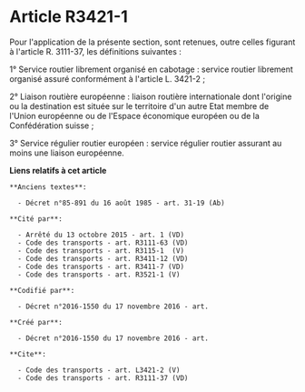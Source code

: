 # Article R3421-1

Pour l'application de la présente section, sont retenues, outre celles figurant à l'article R. 3111-37, les définitions
suivantes : 

1° Service routier librement organisé en cabotage : service routier librement organisé assuré conformément à l'article L.
3421-2 ; 

2° Liaison routière européenne : liaison routière internationale dont l'origine ou la destination est située sur le
territoire d'un autre Etat membre de l'Union européenne ou de l'Espace économique européen ou de la Confédération suisse ; 

3° Service régulier routier européen : service régulier routier assurant au moins une liaison européenne.

**Liens relatifs à cet article**

	**Anciens textes**:

	  - Décret n°85-891 du 16 août 1985 - art. 31-19 (Ab)

	**Cité par**:

	  - Arrêté du 13 octobre 2015 - art. 1 (VD)
	  - Code des transports - art. R3111-63 (VD)
	  - Code des transports - art. R3115-1  (V)
	  - Code des transports - art. R3411-12 (VD)
	  - Code des transports - art. R3411-7 (VD)
	  - Code des transports - art. R3521-1 (V)

	**Codifié par**:

	  - Décret n°2016-1550 du 17 novembre 2016 - art.

	**Créé par**:

	  - Décret n°2016-1550 du 17 novembre 2016 - art.

	**Cite**:

	  - Code des transports - art. L3421-2 (V)
	  - Code des transports - art. R3111-37 (VD)
